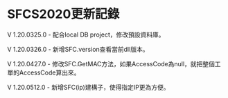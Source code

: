 # SFCS2020更新記錄

V 1.20.0325.0 - 配合local DB project，修改預設資料庫。

V 1.20.0326.0 - 新增SFC.version查看當前dll版本。

V 1.20.0427.0 - 修改SFC.GetMAC方法，如果AccessCode為null，就把整個工單的AccessCode算出來。

V 1.20.0512.0 - 新增SFC(ip)建構子，使得指定IP更為方便。

